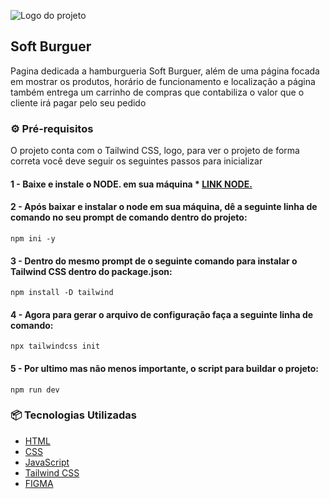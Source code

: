 ![Logo do projeto](https://i.imgur.com/Ykb9U0p.png)

## Soft Burguer
Pagina dedicada a hamburgueria Soft Burguer, além de uma página focada em mostrar os produtos, horário de funcionamento e localização a página também entrega um carrinho de compras que contabiliza o valor que o cliente irá pagar pelo seu pedido

### ⚙️ Pré-requisitos

O projeto conta com o Tailwind CSS, logo, para ver o projeto de forma correta você deve seguir os seguintes passos para inicializar
#### 1 - Baixe e instale o NODE. em sua máquina * [LINK NODE.](https://nodejs.org/en/download/prebuilt-installer/current)
#### 2 - Após baixar e instalar o node em sua máquina, dê a seguinte linha de comando no seu prompt de comando dentro do projeto:

```
npm ini -y
```
#### 3 - Dentro do mesmo prompt de o seguinte comando para instalar o Tailwind CSS dentro do package.json:
```
npm install -D tailwind
```
#### 4 - Agora para gerar o arquivo de configuração faça a seguinte linha de comando: 
```
npx tailwindcss init
```
#### 5 - Por ultimo mas não menos importante, o script para buildar o projeto: 
```
npm run dev
```


### 📦 Tecnologias Utilizadas
* [HTML](https://www.w3schools.com/html/)
* [CSS](https://www.w3schools.com/html/html_css.asp)
* [JavaScript](https://developer.mozilla.org/pt-BR/docs/Web/JavaScript)
* [Tailwind CSS](https://tailwindcss.com/)
* [FIGMA](https://www.figma.com/)
